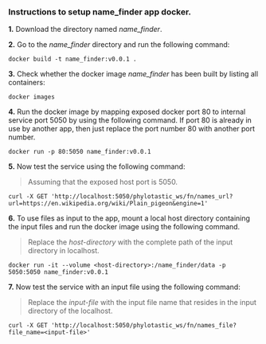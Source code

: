 ### Instructions to setup name_finder app docker. 

**1.** Download the directory named *name_finder*.

**2.** Go to the *name_finder* directory and run the following command:

``
docker build -t name_finder:v0.0.1 .
``

**3.** Check whether the docker image *name_finder* has been built by listing all containers:

``
docker images
``

**4.** Run the docker image by mapping exposed docker port 80 to internal service port 5050 by using the following command. If port 80 is already in use by another app, then just replace the port number 80 with another port number.

``
docker run -p 80:5050 name_finder:v0.0.1
``

**5.** Now test the service using the following command:

> Assuming that the exposed host port is 5050. 
 
``
curl -X GET 'http://localhost:5050/phylotastic_ws/fn/names_url?url=https://en.wikipedia.org/wiki/Plain_pigeon&engine=1'
``

**6.**  To use files as input to the app, mount a local host directory containing the input files and run the docker image using the following command.

> Replace the *host-directory* with the complete path of the input directory in localhost.

``
docker run -it --volume <host-directory>:/name_finder/data -p 5050:5050 name_finder:v0.0.1
``

**7.** Now test the service with an input file using the following command:

> Replace the *input-file* with the input file name that resides in the input directory of the localhost.

``
curl -X GET 'http://localhost:5050/phylotastic_ws/fn/names_file?file_name=<input-file>'
``

